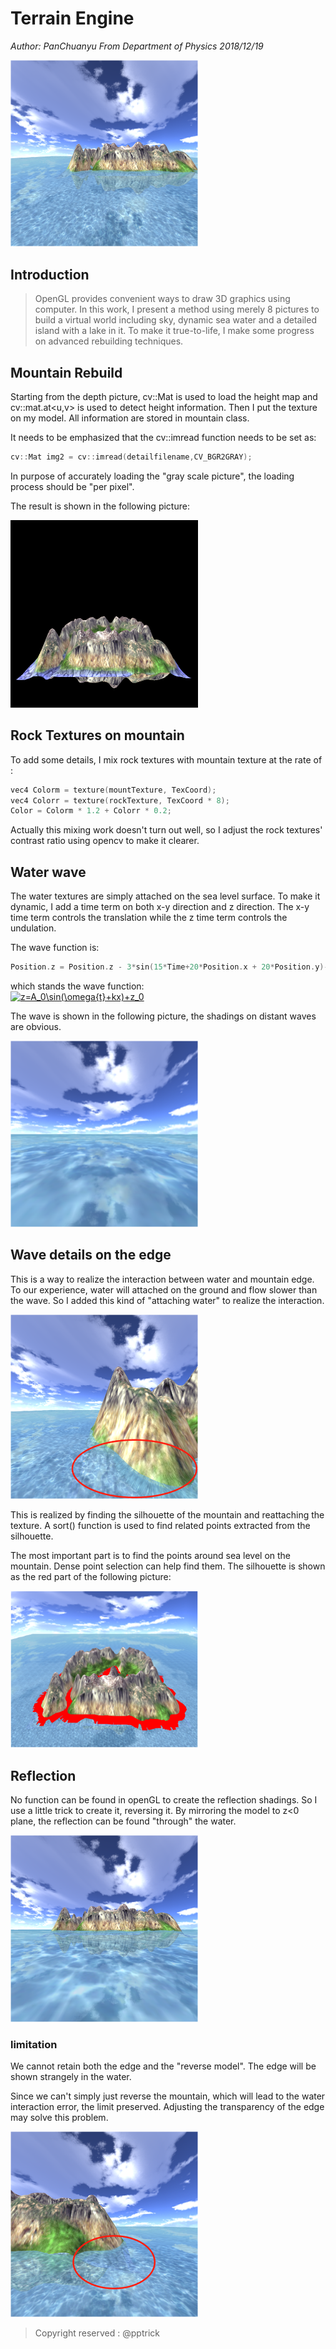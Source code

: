 # Terrain Engine

*Author: PanChuanyu From Department of Physics                                                                        2018/12/19*



<img src="https://github.com/pptrick/Terrain-Engine/blob/master/show%20picture/intro.png" width="300"/>



## Introduction

> OpenGL provides convenient ways to draw 3D graphics using computer. In this work, I present a method using merely 8 pictures to build a virtual world including sky, dynamic sea water and a detailed island with a lake in it. To make it true-to-life, I make some progress on advanced rebuilding techniques.  



## Mountain Rebuild

Starting from the depth picture, cv::Mat is used to load the height map and cv::mat.at<u,v> is used to detect height information. Then I put the texture on my model. All information are stored in mountain class.

It needs to be emphasized that the cv::imread function needs to be set as:

```C++
cv::Mat img2 = cv::imread(detailfilename,CV_BGR2GRAY);
```

In purpose of accurately loading the "gray scale picture",  the loading process should be "per pixel".

The result is shown in the following picture:



<img src="https://github.com/pptrick/Terrain-Engine/blob/master/show%20picture/mountain.png" width="300"/>

## Rock Textures on mountain

To add some details, I mix rock textures with mountain texture at the rate of :

```C
vec4 Colorm = texture(mountTexture, TexCoord);
vec4 Colorr = texture(rockTexture, TexCoord * 8);
Color = Colorm * 1.2 + Colorr * 0.2;
```

Actually this mixing work doesn't turn out well, so I adjust the rock textures' contrast ratio using opencv to make it clearer. 



## Water wave

The water textures are simply attached on the sea level surface.  To make it dynamic, I add a time term on both x-y direction and z direction. The x-y time term controls the translation while the z time term controls the undulation. 

The wave function is:

~~~C
Position.z = Position.z - 3*sin(15*Time+20*Position.x + 20*Position.y)-3*sin(15*Time-20*Position.x + 20*Position.y) - 3
~~~

which stands the wave function:  
<a href="https://www.codecogs.com/eqnedit.php?latex=z=A_0\sin(\omega{t}&plus;kx)&plus;z_0" target="_blank"><img src="https://latex.codecogs.com/gif.latex?z=A_0\sin(\omega{t}&plus;kx)&plus;z_0" title="z=A_0\sin(\omega{t}+kx)+z_0" /></a>


The wave is shown in the following picture,  the shadings on distant waves are obvious.

<img src="https://github.com/pptrick/Terrain-Engine/blob/master/show%20picture/sea.png" width="300"/>



## Wave details on the edge

This is a way to realize the interaction between water and mountain edge. To our experience, water will attached on the ground and flow slower than the wave. So I added this kind of "attaching water" to realize the interaction.

<img src="https://github.com/pptrick/Terrain-Engine/blob/master/show%20picture/wave.png" width="300"/>



This is realized by finding the silhouette of the mountain and reattaching the texture.  A sort() function is used to find related points extracted from the silhouette.

The most important part is to find the points around sea level on the mountain. Dense point selection can help find them. The silhouette is shown as the red part of the following picture:

<img src="https://github.com/pptrick/Terrain-Engine/blob/master/show%20picture/silhouette.png" width="300"/>



## Reflection

No function can be found in openGL to create the reflection shadings. So I use a little trick to create it,  reversing it. By mirroring the model to z<0 plane, the reflection can be found "through" the water.

<img src="https://github.com/pptrick/Terrain-Engine/blob/master/show%20picture/reflection.png" width="300"/>

### limitation

We cannot retain both the edge and the "reverse model". The edge will be shown strangely in the water.

Since we can't simply just reverse the mountain, which will lead to the water interaction error, the limit preserved. Adjusting the transparency of the edge may solve this problem.

<img src="https://github.com/pptrick/Terrain-Engine/blob/master/show%20picture/limitation.png" width="300"/>





> Copyright reserved :   @pptrick





